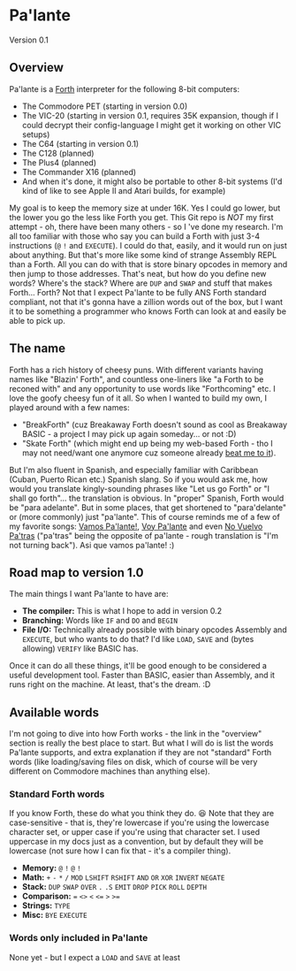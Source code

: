 # Pa'lante
Version 0.1

## Overview

Pa'lante is a [Forth](https://www.forth.com/starting-forth/) interpreter for the following 8-bit computers:

* The Commodore PET (starting in version 0.0)
* The VIC-20 (starting in version 0.1, requires 35K expansion, though if I could decrypt their config-language I might get it working on other VIC setups)
* The C64 (starting in version 0.1)
* The C128 (planned)
* The Plus4 (planned)
* The Commander X16 (planned)
* And when it's done, it might also be portable to other 8-bit systems (I'd kind of like to see Apple II and Atari builds, for example)

My goal is to keep the memory size at under 16K.  Yes I could go lower, but the lower you go the less like Forth you get.  This Git repo is *NOT* my first attempt - oh, there have been many others - so I 've done my research.  I'm all too familiar with those who say you can build a Forth with just 3-4 instructions (`@` `!` and `EXECUTE`).  I could do that, easily, and it would run on just about anything.  But that's more like some kind of strange Assembly REPL than a Forth.  All you can do with that is store binary opcodes in memory and then jump to those addresses.  That's neat, but how do you define new words?  Where's the stack?  Where are `DUP` and `SWAP` and stuff that makes Forth... Forth?  Not that I expect Pa'lante to be fully ANS Forth standard compliant, not that it's gonna have a zillion words out of the box, but I want it to be something a programmer who knows Forth can look at and easily be able to pick up.

## The name

Forth has a rich history of cheesy puns.  With different variants having names like "Blazin' Forth", and countless one-liners like "a Forth to be reconed with" and any opportunity to use words like "Forthcoming" etc.  I love the goofy cheesy fun of it all.  So when I wanted to build my own, I played around with a few names:

* "BreakForth" (cuz Breakaway Forth doesn't sound as cool as Breakaway BASIC - a project I may pick up again someday... or not :D)
* "Skate Forth" (which might end up being my web-based Forth - tho I may not need/want one anymore cuz someone already [beat me to it](https://brendanator.github.io/jsForth/)).

But I'm also fluent in Spanish, and especially familiar with Caribbean (Cuban, Puerto Rican etc.) Spanish slang.  So if you would ask me, how would you translate kingly-sounding phrases like "Let us go Forth" or "I shall go forth"... the translation is obvious.  In "proper" Spanish, Forth would be "para adelante".  But in some places, that get shortened to "para'delante" or (more commonly) just "pa'lante".  This of course reminds me of a few of my favorite songs: [Vamos Pa'lante!](https://www.youtube.com/watch?v=G7TDR9CpQOc), [Voy Pa'lante](https://www.youtube.com/watch?v=hK2wySMe_jc) and even [No Vuelvo Pa'tras](https://www.youtube.com/watch?v=Slng3XclDQ8) ("pa'tras" being the opposite of pa'lante - rough translation is "I'm not turning back").  Asi que vamos pa'lante! :)

## Road map to version 1.0

The main things I want Pa'lante to have are:

* **The compiler:** This is what I hope to add in version 0.2
* **Branching:** Words like `IF` and `DO` and `BEGIN`
* **File I/O:** Technically already possible with binary opcodes Assembly and `EXECUTE`, but who wants to do that?  I'd like `LOAD`, `SAVE` and (bytes allowing) `VERIFY` like BASIC has.

Once it can do all these things, it'll be good enough to be considered a useful development tool.  Faster than BASIC, easier than Assembly, and it runs right on the machine.  At least, that's the dream. :D


## Available words

I'm not going to dive into how Forth works - the link in the "overview" section is really the best place to start.  But what I will do is list the words Pa'lante supports, and extra explanation if they are not "standard" Forth words (like loading/saving files on disk, which of course will be very different on Commodore machines than anything else).

### Standard Forth words

If you know Forth, these do what you think they do. 😆  Note that they are case-sensitive - that is, they're lowercase if you're using the lowercase character set, or upper case if you're using that character set.  I used uppercase in my docs just as a convention, but by default they will be lowercase (not sure how I can fix that - it's a compiler thing).

* **Memory:** `@` `!` `@` `!`
* **Math:** `+` `-` `*` `/` `MOD` `LSHIFT` `RSHIFT` `AND` `OR` `XOR` `INVERT` `NEGATE`
* **Stack:** `DUP` `SWAP` `OVER` `.` `.S` `EMIT` `DROP` `PICK` `ROLL` `DEPTH`
* **Comparison:** `=` `<>` `<` `<=` `>` `>=`
* **Strings:** `TYPE`
* **Misc:** `BYE` `EXECUTE`


### Words only included in Pa'lante

None yet - but I expect a `LOAD` and `SAVE` at least

